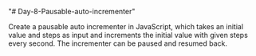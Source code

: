 "# Day-8-Pausable-auto-incrementer"

Create a pausable auto incrementer in JavaScript, which takes an initial
value and steps as input and increments the initial value with given steps
every second. The incrementer can be paused and resumed back.
